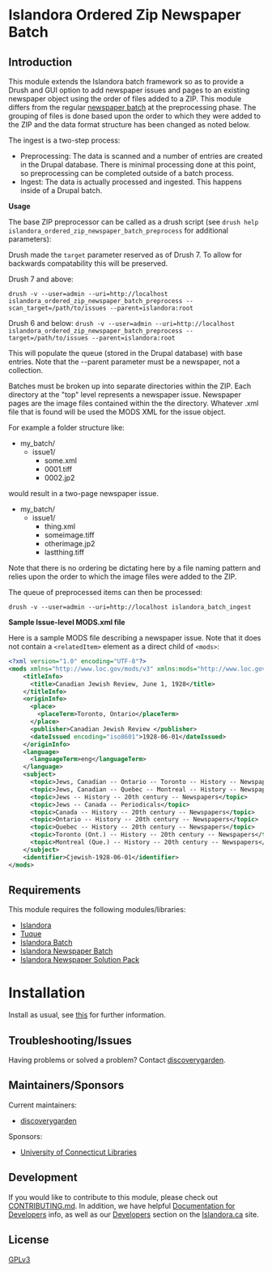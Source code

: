 # Islandora Ordered Zip Newspaper Batch

## Introduction

This module extends the Islandora batch framework so as to provide a Drush and GUI option to add newspaper issues and pages to an existing newspaper object using the order of files added to a ZIP. This module differs from the regular [newspaper batch](https://github.com/islandora/islandora_newspaper_batch) at the preprocessing phase. The grouping of files is done based upon the order to which they were added to the ZIP and the data format structure has been changed as noted below.

The ingest is a two-step process:

* Preprocessing: The data is scanned and a number of entries are created in the
  Drupal database.  There is minimal processing done at this point, so preprocessing can
  be completed outside of a batch process.
* Ingest: The data is actually processed and ingested. This happens inside of
  a Drupal batch.

**Usage**

The base ZIP preprocessor can be called as a drush script (see `drush help islandora_ordered_zip_newspaper_batch_preprocess` for additional parameters):

Drush made the `target` parameter reserved as of Drush 7. To allow for backwards compatability this will be preserved.

Drush 7 and above:

`drush -v --user=admin --uri=http://localhost islandora_ordered_zip_newspaper_batch_preprocess --scan_target=/path/to/issues --parent=islandora:root`

Drush 6 and below:
`drush -v --user=admin --uri=http://localhost islandora_ordered_zip_newspaper_batch_preprocess --target=/path/to/issues --parent=islandora:root`

This will populate the queue (stored in the Drupal database) with base entries. Note that the --parent parameter must be a newspaper, not a collection.

Batches must be broken up into separate directories within the ZIP. Each directory at the "top" level represents a newspaper issue. Newspaper pages are the image files contained within the the directory. Whatever .xml file that is found will be used the MODS XML for the issue object.

For example a folder structure like:

* my_batch/
  * issue1/
    * some.xml
    * 0001.tiff
    * 0002.jp2

would result in a two-page newspaper issue.

* my_batch/
  * issue1/
    * thing.xml
    * someimage.tiff
    * otherimage.jp2
    * lastthing.tiff

Note that there is no ordering be dictating here by a file naming pattern and relies upon the order to which the image files were added to the ZIP.

The queue of preprocessed items can then be processed:

`drush -v --user=admin --uri=http://localhost islandora_batch_ingest`

**Sample Issue-level MODS.xml file**

Here is a sample MODS file describing a newspaper issue. Note that it does not contain a `<relatedItem>` element as a direct child of `<mods>`:

```xml
<?xml version="1.0" encoding="UTF-8"?>
<mods xmlns="http://www.loc.gov/mods/v3" xmlns:mods="http://www.loc.gov/mods/v3" xmlns:xsi="http://www.w3.org/2001/XMLSchema-instance" xmlns:xlink="http://www.w3.org/1999/xlink">
    <titleInfo>
      <title>Canadian Jewish Review, June 1, 1928</title>
    </titleInfo>
    <originInfo>
      <place>
        <placeTerm>Toronto, Ontario</placeTerm>
      </place>
      <publisher>Canadian Jewish Review </publisher>
      <dateIssued encoding="iso8601">1928-06-01</dateIssued>
    </originInfo>
    <language>
      <languageTerm>eng</languageTerm>
    </language>
    <subject>
      <topic>Jews, Canadian -- Ontario -- Toronto -- History -- Newspapers</topic>
      <topic>Jews, Canadian -- Quebec -- Montreal -- History -- Newspapers</topic>
      <topic>Jews -- History -- 20th century -- Newspapers</topic>
      <topic>Jews -- Canada -- Periodicals</topic>
      <topic>Canada -- History -- 20th century -- Newspapers</topic>
      <topic>Ontario -- History -- 20th century -- Newspapers</topic>
      <topic>Quebec -- History -- 20th century -- Newspapers</topic>
      <topic>Toronto (Ont.) -- History -- 20th century -- Newspapers</topic>
      <topic>Montreal (Que.) -- History -- 20th century -- Newspapers</topic>
    </subject>
    <identifier>Cjewish-1928-06-01</identifier>
</mods>
```

## Requirements

This module requires the following modules/libraries:

* [Islandora](https://github.com/islandora/islandora)
* [Tuque](https://github.com/islandora/tuque)
* [Islandora Batch](https://github.com/Islandora/islandora_batch)
* [Islandora Newspaper Batch](https://github.com/Islandora/islandora_newspaper_batch)
* [Islandora Newspaper Solution Pack](https://github.com/Islandora/islandora_solution_pack_newspaper)

# Installation

Install as usual, see [this](https://drupal.org/documentation/install/modules-themes/modules-7) for further information.

## Troubleshooting/Issues

Having problems or solved a problem? Contact [discoverygarden](http://support.discoverygarden.ca).

## Maintainers/Sponsors

Current maintainers:

* [discoverygarden](http://www.discoverygarden.ca)

Sponsors:

* [University of Connecticut Libraries](http://lib.uconn.edu)

## Development

If you would like to contribute to this module, please check out [CONTRIBUTING.md](CONTRIBUTING.md). In addition, we have helpful [Documentation for Developers](https://github.com/Islandora/islandora/wiki#wiki-documentation-for-developers) info, as well as our [Developers](http://islandora.ca/developers) section on the [Islandora.ca](http://islandora.ca) site.

## License

[GPLv3](http://www.gnu.org/licenses/gpl-3.0.txt)
